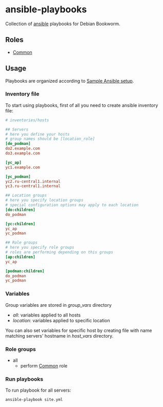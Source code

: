 # ansible-playbooks

Collection of [ansible] playbooks for Debian Bookworm.

## Roles

- [Common]

## Usage

Playbooks are organized according to [Sample Ansible setup].

### Inventory file

To start using playbooks, first of all you need to create ansible inventory file:

```ini
# inventories/hosts

## Servers
# here you define your hosts
# group names should be [location_role]
[do_podman]
do2.example.com
do3.example.com

[yc_ap]
yc1.example.com

[yc_podman]
yc2.ru-central1.internal
yc3.ru-central1.internal

## Location groups
# here you specify location groups
# special configuration options may apply to each location
[do:children]
do_podman

[yc:children]
yc_ap
yc_podman

## Role groups
# here you specify role groups
# roles are performing depending on this groups
[ap:children]
yc_ap

[podman:children]
do_podman
yc_podman
```

### Variables

Group variables are stored in _group_vars_ directory

- _all_: variables applied to all hosts
- _location_: variables applied to specific location

You can also set variables for specific host by creating file with name matching servers' hostname
in _host_vars_ directory.

### Role groups

- all
  - perform [Common] role

### Run playbooks

To run playbook for all servers:

```sh
ansible-playbook site.yml
```

[ansible]: http://docs.ansible.com
[Sample Ansible setup]: https://docs.ansible.com/ansible/latest/tips_tricks/sample_setup.html
[Common]: docs/common.md
